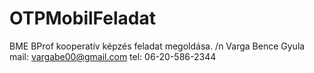 # OTPMobilFeladat
BME BProf kooperatív képzés feladat megoldása. /n
Varga Bence Gyula
mail: vargabe00@gmail.com
tel: 06-20-586-2344
